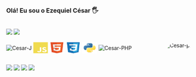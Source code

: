 ###  Olá! Eu sou o Ezequiel César 🖐️  

<div style="display: inline_block"><br>
<img height="180em" src= "https://github-readme-stats.vercel.app/api?username=TheC-br&show_icons=true&theme=gruvbox&count_private=true"/>
<img height="180em" src= "https://github-readme-stats.vercel.app/api/top-langs/?username=TheC-br&layout=compact&langs_count=16&theme=gruvbox"/>
</div>

<div style="display: inline_block"><br>
  <img align="center" alt="Cesar-J" height="30" width="40" src="https://cdn.jsdelivr.net/gh/devicons/devicon/icons/java/java-original-wordmark.svg">
  <img align="center" alt="Cesar-Js" height="30" width="40" src="https://raw.githubusercontent.com/devicons/devicon/master/icons/javascript/javascript-plain.svg">
  <img align="center" alt="Cesar-HTML" height="30" width="40" src="https://raw.githubusercontent.com/devicons/devicon/master/icons/html5/html5-original.svg">
  <img align="center" alt="Cesar-CSS" height="30" width="40" src="https://raw.githubusercontent.com/devicons/devicon/master/icons/css3/css3-original.svg">
  <img align="center" alt="Cesar-Python" height="30" width="40" src="https://raw.githubusercontent.com/devicons/devicon/master/icons/python/python-original.svg">
  <img align="center" alt="Cesar-PHP" height="30" width="40" src="https://cdn.jsdelivr.net/gh/devicons/devicon/icons/php/php-original.svg" />
  <img align="right" alt="Cesar-pic" height="150" style="border-radius:50px;" src="https://i.imgur.com/WYOcTrd.png">
 </div>

 ##
 
<div> 
 	<a href="https://www.twitch.tv/froonos20" target="_blank"><img src="https://img.shields.io/badge/Twitch-9146FF?style=for-the-badge&logo=twitch&logoColor=white" target="_blank"></a>
 <a href="Discord" target="_blank"><img src="https://img.shields.io/badge/Discord-7289DA?style=for-the-badge&logo=discord&logoColor=white" target="_blank"></a> 
  <a href = "mailto:ezequielcesar04@gmail.com"><img src="https://img.shields.io/badge/-Gmail-%23333?style=for-the-badge&logo=gmail&logoColor=white" target="_blank"></a>
  <a href="linkedin" target="_blank"><img src="https://img.shields.io/badge/-LinkedIn-%230077B5?style=for-the-badge&logo=linkedin&logoColor=white" target="_blank"></a> 
 </div>

